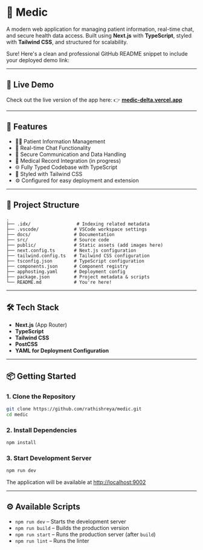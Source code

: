 # 💊 Medic

A modern web application for managing patient information, real-time chat, and secure health data access. Built using **Next.js** with **TypeScript**, styled with **Tailwind CSS**, and structured for scalability.

Sure! Here's a clean and professional GitHub README snippet to include your deployed demo link:

---

## 🚀 Live Demo

Check out the live version of the app here:
👉 [**medic-delta.vercel.app**](https://medic-delta.vercel.app)



---

## 🚀 Features

* 🧑‍⚕️ Patient Information Management
* 💬 Real-time Chat Functionality
* 🔐 Secure Communication and Data Handling
* 🏥 Medical Record Integration (in progress)
* 🌐 Fully Typed Codebase with TypeScript
* 🎨 Styled with Tailwind CSS
* ⚙️ Configured for easy deployment and extension

---

## 📁 Project Structure

```
.
├── .idx/                 # Indexing related metadata
├── .vscode/             # VSCode workspace settings
├── docs/                # Documentation
├── src/                 # Source code
├── public/              # Static assets (add images here)
├── next.config.ts       # Next.js configuration
├── tailwind.config.ts   # Tailwind CSS configuration
├── tsconfig.json        # TypeScript configuration
├── components.json      # Component registry
├── apphosting.yaml      # Deployment config
├── package.json         # Project metadata & scripts
└── README.md            # You're here!
```

---

## 🛠️ Tech Stack

* **Next.js** (App Router)
* **TypeScript**
* **Tailwind CSS**
* **PostCSS**
* **YAML for Deployment Configuration**

---

## 📦 Getting Started

### 1. Clone the Repository

```bash
git clone https://github.com/rathishreya/medic.git
cd medic
```

### 2. Install Dependencies

```bash
npm install
```

### 3. Start Development Server

```bash
npm run dev
```

The application will be available at [http://localhost:9002](http://localhost:9002)

---

## ⚙️ Available Scripts

* `npm run dev` – Starts the development server
* `npm run build` – Builds the production version
* `npm run start` – Runs the production server (after `build`)
* `npm run lint` – Runs the linter
